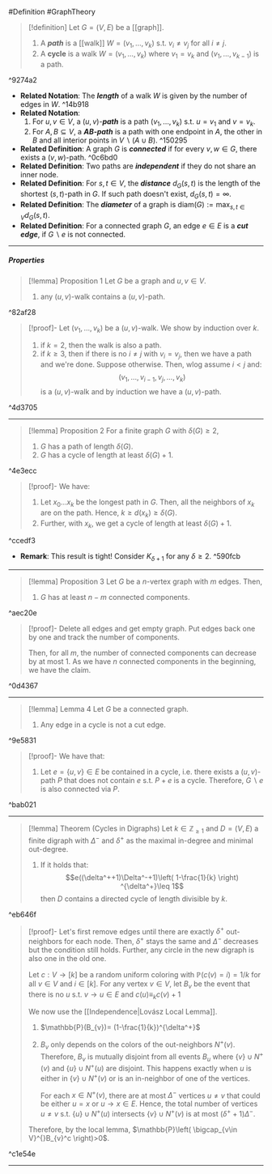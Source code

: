 #Definition #GraphTheory 

> [!definition]
> Let $G=(V,E)$ be a [[graph]].
> 1. A ***path*** is a [[walk]] $W=(v_{1},\dots,v_{k})$ s.t. $v_{i}\neq v_{j}$ for all $i\neq j$.
> 2. A **cycle** is a walk $W=(v_{1},\dots,v_{k})$ where $v_{1}=v_{k}$ and $(v_{1},\dots,v_{k-1})$ is a path.

^9274a2

- **Related Notation**: The ***length*** of a walk $W$ is given by the number of edges in $W$. ^14b918
- **Related Notation**: 
	1. For $u,v\in V$, a $(u,v)$-***path*** is a path $(v_{1},\dots,v_{k})$ s.t. $u=v_{1}$ and $v=v_{k}$.
	2. For $A,B\subseteq V$, a ***$AB$-path*** is a path with one endpoint in $A$, the other in $B$ and all interior points in $V \backslash (A\cup B)$. ^150295
- **Related Definition**: A graph $G$ is ***connected*** if for every $v,w\in G$, there exists a $(v,w)$-path. ^0c6bd0
- **Related Definition**: Two paths are ***independent*** if they do not share an inner node.
- **Related Definition**: For $s,t\in V$, the ***distance*** $d_{G}(s,t)$ is the length of the shortest $(s,t)$-path in $G$. If such path doesn't exist, $d_{G}(s,t)=\infty$.
- **Related Definition**: The ***diameter*** of a graph is $\text{diam}(G):= \max_{s,t\in V}d_{G}(s,t)$.
- **Related Definition**: For a connected graph $G$, an edge $e\in E$ is a ***cut edge***, if $G \backslash e$ is not connected. 
---
##### Properties
> [!lemma] Proposition 1
> Let $G$ be a graph and $u,v\in V$. 
> 1. any $(u,v)$-walk contains a $(u,v)$-path. 

^82af28

> [!proof]-
> Let $(v_{1},\dots,v_{k})$ be a $(u,v)$-walk. We show by induction over $k$. 
> 1. if $k=2$, then the walk is also a path.
> 2. if $k\geq 3$, then if there is no $i\neq j$ with $v_{i}=v_{j}$, then we have a path and we're done. Suppose otherwise. Then, wlog assume $i<j$ and: $$(v_{1},\dots,v_{i-1},v_{j},\dots,v_{k})$$ is a $(u,v)$-walk and by induction we have a $(u,v)$-path. 

^4d3705

---
> [!lemma] Proposition 2
> For a finite graph $G$ with $\delta(G)\geq 2$,
> 1. $G$ has a path of length $\delta(G)$. 
> 2. $G$ has a cycle of length at least $\delta(G)+1$.

^4e3ecc

> [!proof]-
> We have:
> 1. Let $x_{0}\dots x_{k}$ be the longest path in $G$. Then, all the neighbors of $x_{k}$ are on the path. Hence, $k\geq d(x_{k})\geq\delta(G)$.
> 2. Further, with $x_{k}$, we get a cycle of length at least $\delta(G)+1$.

^ccedf3

- **Remark**: This result is tight! Consider $K_{\delta+1}$ for any $\delta\geq 2$. ^590fcb
---
> [!lemma] Proposition 3
> Let $G$ be a $n$-vertex graph with $m$ edges. Then, 
> 1. $G$ has at least $n-m$ connected components. 

^aec20e

> [!proof]-
> Delete all edges and get empty graph. Put edges back one by one and track the number of components. 
> 
> Then, for all $m$, the number of connected components can decrease by at most 1. As we have $n$ connected components in the beginning, we have the claim. 

^0d4367

---
> [!lemma] Lemma 4
> Let $G$ be a connected graph. 
> 1. Any edge in a cycle is not a cut edge.

^9e5831

> [!proof]-
> We have that:
> 1. Let $e=\{ u,v \}\in E$ be contained in a cycle, i.e. there exists a $(u,v)$-path $P$ that does not contain $e$ s.t. $P+e$ is a cycle. Therefore, $G \backslash e$ is also connected via $P$. 

^bab021

---
> [!lemma] Theorem (Cycles in Digraphs)
> Let $k\in \mathbb{Z}_{\geq 1}$ and $D=(V,E)$ a finite digraph with $\Delta^-$ and $\delta^+$ as the maximal in-degree and minimal out-degree. 
> 1. If it holds that: $$e((\delta^++1)\Delta^-+1)\left( 1-\frac{1}{k} \right) ^{\delta^+}\leq 1$$then $D$ contains a directed cycle of length divisible by $k$.

^eb646f

> [!proof]-
> Let's first remove edges until there are exactly $\delta^+$ out-neighbors for each node. Then, $\delta^+$ stays the same and $\Delta^-$ decreases but the condition still holds. Further, any circle in the new digraph is also one in the old one. 
> 
> Let $c:V\to[k]$ be a random uniform coloring with $\mathbb{P}(c(v)=i)=1 / k$ for all $v\in V$ and $i\in[k]$. For any vertex $v\in V$, let $B_{v}$ be the event that there is no $u$ s.t. $v\to u\in E$ and $c(u)\equiv_{k}c(v)+1$
> 
> We now use the [[Independence|Lovász Local Lemma]].
> 1. $\mathbb{P}(B_{v})= (1-\frac{1}{k})^{\delta^+}$
> 2. $B_{v}$ only depends on the colors of the out-neighbors $N^+(v)$. Therefore, $B_{v}$ is mutually disjoint from all events $B_{u}$ where $\{ v \}\cup N^+(v)$ and $\{ u \}\cup N^+(u)$ are disjoint. This happens exactly when $u$ is either in $\{ v \}\cup N^+(v)$ or is an in-neighbor of one of the vertices. 
>    
>    For each $x\in N^+(v)$, there are at most $\Delta^-$ vertices $u\neq v$ that could be either $u=x$ or $u\to x\in E$. Hence, the total number of vertices $u\neq v$ s.t. $\{ u \}\cup N^+(u)$ intersects $\{ v \}\cup N^+(v)$ is at most $(\delta^++1)\Delta^-$.
> 
> Therefore, by the local lemma, $\mathbb{P}\left( \bigcap_{v\in V}^{}B_{v}^c \right)>0$. 

^c1e54e

---
